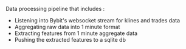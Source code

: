 Data processing pipeline that includes :

- Listening into Bybit's websocket stream for klines and trades data
- Aggregating raw data into 1 minute format
- Extracting features from 1 minute aggregate data
- Pushing the extracted features to a sqlite db
